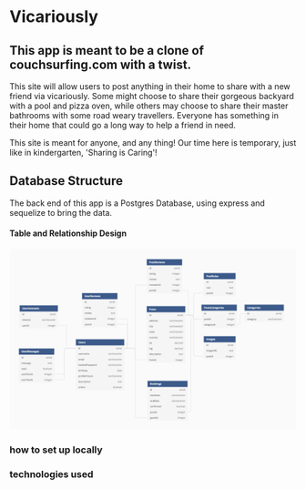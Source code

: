 # Vicariously

## This app is meant to be a clone of couchsurfing.com with a twist.

This site will allow users to post anything in their home to share with a new friend via vicariously.
Some might choose to share their gorgeous backyard with a pool and pizza oven, while others may choose to
share their master bathrooms with some road weary travellers. Everyone has something in their home that
could go a long way to help a friend in need.

This site is meant for anyone, and any thing! Our time here is temporary, just like in kindergarten, 'Sharing is Caring'!


## Database Structure

The back end of this app is a Postgres Database, using express and sequelize to bring the data.

#### Table and Relationship Design

![Database Screenshot](./info/Database.png)


### how to set up locally

### technologies used
